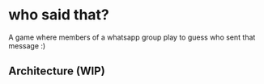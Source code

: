 # who said that?
A game where members of a whatsapp group play to guess who sent that message :)

## Architecture (WIP)
